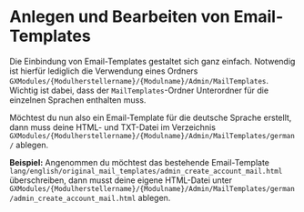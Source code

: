 # Anlegen und Bearbeiten von Email-Templates

Die Einbindung von Email-Templates gestaltet sich ganz einfach. Notwendig ist hierfür lediglich die Verwendung eines
Ordners  `GXModules/{Modulherstellername}/{Modulname}/Admin/MailTemplates`. Wichtig ist dabei, dass der
`MailTemplates`-Ordner Unterordner für die einzelnen Sprachen enthalten muss.

Möchtest du nun also ein Email-Template für die deutsche Sprache erstellt, dann muss deine HTML- und TXT-Datei im
Verzeichnis `GXModules/{Modulherstellername}/{Modulname}/Admin/MailTemplates/german/` ablegen.

**Beispiel:** Angenommen du möchtest das bestehende Email-Template
`lang/english/original_mail_templates/admin_create_account_mail.html` überschreiben, dann musst deine eigene HTML-Datei
unter `GXModules/{Modulherstellername}/{Modulname}/Admin/MailTemplates/german/admin_create_account_mail.html` ablegen.